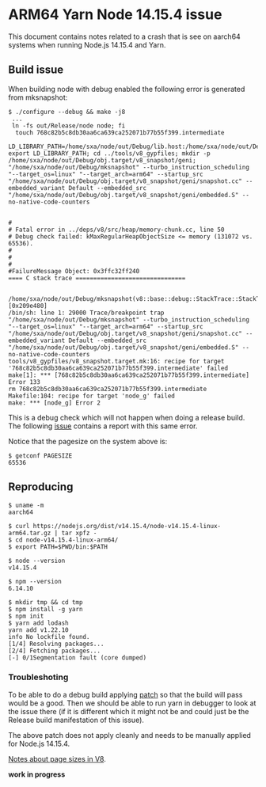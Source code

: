 # ARM64 Yarn Node 14.15.4 issue
This document contains notes related to a crash that is see on aarch64 systems
when running Node.js 14.15.4 and Yarn.

## Build issue
When building node with debug enabled the following error is generated from
mksnapshot:
```console
$ ./configure --debug && make -j8
 ...
 ln -fs out/Release/node node; fi
  touch 768c82b5c8db30aa6ca639ca252071b77b55f399.intermediate
  LD_LIBRARY_PATH=/home/sxa/node/out/Debug/lib.host:/home/sxa/node/out/Debug/lib.target:$LD_LIBRARY_PATH; export LD_LIBRARY_PATH; cd ../tools/v8_gypfiles; mkdir -p /home/sxa/node/out/Debug/obj.target/v8_snapshot/geni; "/home/sxa/node/out/Debug/mksnapshot" --turbo_instruction_scheduling "--target_os=linux" "--target_arch=arm64" --startup_src "/home/sxa/node/out/Debug/obj.target/v8_snapshot/geni/snapshot.cc" --embedded_variant Default --embedded_src "/home/sxa/node/out/Debug/obj.target/v8_snapshot/geni/embedded.S" --no-native-code-counters


#
# Fatal error in ../deps/v8/src/heap/memory-chunk.cc, line 50
# Debug check failed: kMaxRegularHeapObjectSize <= memory (131072 vs. 65536).
#
#
#
#FailureMessage Object: 0x3ffc32ff240
==== C stack trace ===============================

    /home/sxa/node/out/Debug/mksnapshot(v8::base::debug::StackTrace::StackTrace()+0x18) [0x209e480]
/bin/sh: line 1: 29000 Trace/breakpoint trap   "/home/sxa/node/out/Debug/mksnapshot" --turbo_instruction_scheduling "--target_os=linux" "--target_arch=arm64" --startup_src "/home/sxa/node/out/Debug/obj.target/v8_snapshot/geni/snapshot.cc" --embedded_variant Default --embedded_src "/home/sxa/node/out/Debug/obj.target/v8_snapshot/geni/embedded.S" --no-native-code-counters
tools/v8_gypfiles/v8_snapshot.target.mk:16: recipe for target '768c82b5c8db30aa6ca639ca252071b77b55f399.intermediate' failed
make[1]: *** [768c82b5c8db30aa6ca639ca252071b77b55f399.intermediate] Error 133
rm 768c82b5c8db30aa6ca639ca252071b77b55f399.intermediate
Makefile:104: recipe for target 'node_g' failed
make: *** [node_g] Error 2
```
This is a debug check which will not happen when doing a release build.
The following [issue](https://bugs.chromium.org/p/v8/issues/detail?id=10808)
contains a report with this same error.

Notice that the pagesize on the system above is:
```console
$ getconf PAGESIZE
65536
```

## Reproducing
```console
$ uname -m
aarch64

$ curl https://nodejs.org/dist/v14.15.4/node-v14.15.4-linux-arm64.tar.gz | tar xpfz -
$ cd node-v14.15.4-linux-arm64/                                                 
$ export PATH=$PWD/bin:$PATH                                                    

$ node --version                                                                
v14.15.4                                                                        

$ npm --version                                                                 
6.14.10                                                                         

$ mkdir tmp && cd tmp                                                           
$ npm install -g yarn                                                           
$ npm init                                                                      
$ yarn add lodash                                                               
yarn add v1.22.10                                                               
info No lockfile found.                                                         
[1/4] Resolving packages...                                                     
[2/4] Fetching packages...                                                      
[-] 0/1Segmentation fault (core dumped)
```

### Troubleshoting
To be able to do a debug build applying [patch](https://github.com/v8/v8/commit/f4376ec801e1dedfde5309b2cb50ed70f052b7e4.patch)
so that the build will pass would be a good. Then we should be able to run
yarn in debugger to look at the issue there (if it is different which it might
not be and could just be the Release build manifestation of this issue).

The above patch does not apply cleanly and needs to be manually applied for
Node.js 14.15.4.

[Notes about page sizes in V8](./heap.md#pagesize_in_v8).

__work in progress__
